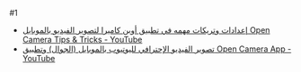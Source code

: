 #1
- [إعدادات وتريكات مهمه في تطبيق أوبن كاميرا لتصوير الفيديو بالموبايل Open Camera Tips & Tricks - YouTube](https://www.youtube.com/watch?v=qk-pfim1ebE)
- [تصوير الفيديو الإحترافي لليوتيوب بالموبايل (الجوال) وتطبيق Open Camera App - YouTube](https://www.youtube.com/watch?v=V4VdGjweJoU)
